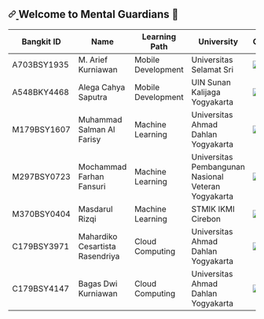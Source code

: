 <h2 dir="auto">
    <a id="user-content-welcome-to-Mental-Guardians-" class="anchor" aria-hidden="true" tabindex="-1" href="#welcome-to-Mental-Guardians">
        <svg class="octicon octicon-link" viewBox="0 0 16 16" version="1.1" width="16" height="16" aria-hidden="true">
            <path d="m7.775 3.275 1.25-1.25a3.5 3.5 0 1 1 4.95 4.95l-2.5 2.5a3.5 3.5 0 0 1-4.95 0 .751.751 0 0 1 .018-1.042.751.751 0 0 1 1.042-.018 1.998 1.998 0 0 0 2.83 0l2.5-2.5a2.002 2.002 0 0 0-2.83-2.83l-1.25 1.25a.751.751 0 0 1-1.042-.018.751.751 0 0 1-.018-1.042Zm-4.69 9.64a1.998 1.998 0 0 0 2.83 0l1.25-1.25a.751.751 0 0 1 1.042.018.751.751 0 0 1 .018 1.042l-1.25 1.25a3.5 3.5 0 1 1-4.95-4.95l2.5-2.5a3.5 3.5 0 0 1 4.95 0 .751.751 0 0 1-.018 1.042.751.751 0 0 1-1.042.018 1.998 1.998 0 0 0-2.83 0l-2.5 2.5a1.998 1.998 0 0 0 0 2.83Z"></path>
        </svg>
    </a>Welcome to Mental Guardians 👋</h2>
<table>
    <thead>
        <tr>
            <th>Bangkit ID</th>
            <th>Name</th>
            <th>Learning Path</th>
            <th>University</th>
            <th>Contact</th>
        </tr>
    </thead>
    <tbody>
        <tr>
            <td>A703BSY1935</td>
            <td>M. Arief Kurniawan</td>
            <td>Mobile Development</td>
            <td>Universitas Selamat Sri</td>
            <td><a href="https://www.linkedin.com/in/m-ariefkurniawan/" rel="nofollow"><img src="https://camo.githubusercontent.com/a80d00f23720d0bc9f55481cfcd77ab79e141606829cf16ec43f8cacc7741e46/68747470733a2f2f696d672e736869656c64732e696f2f62616467652f4c696e6b6564496e2d3030373742353f7374796c653d666f722d7468652d6261646765266c6f676f3d6c696e6b6564696e266c6f676f436f6c6f723d7768697465" data-canonical-src="https://img.shields.io/badge/LinkedIn-0077B5?style=for-the-badge&amp;logo=linkedin&amp;logoColor=white" style="max-width: 100%;"></a></td>
        </tr>
        <tr>
            <td>A548BKY4468</td>
            <td>Alega Cahya Saputra</td>
            <td>Mobile Development</td>
            <td>UIN Sunan Kalijaga Yogyakarta</td>
            <td><a href="https://www.linkedin.com/in/gatcaaaaa/" rel="nofollow"><img src="https://camo.githubusercontent.com/a80d00f23720d0bc9f55481cfcd77ab79e141606829cf16ec43f8cacc7741e46/68747470733a2f2f696d672e736869656c64732e696f2f62616467652f4c696e6b6564496e2d3030373742353f7374796c653d666f722d7468652d6261646765266c6f676f3d6c696e6b6564696e266c6f676f436f6c6f723d7768697465" data-canonical-src="https://img.shields.io/badge/LinkedIn-0077B5?style=for-the-badge&amp;logo=linkedin&amp;logoColor=white" style="max-width: 100%;"></a></td>
        </tr>
        <tr>
            <td>M179BSY1607</td>
            <td>Muhammad Salman Al Farisy</td>
            <td>Machine Learning</td>
            <td>Universitas Ahmad Dahlan Yogyakarta</td>
            <td><a href="https://www.linkedin.com/in/muhammad-salman-al-farisy-164615221/" rel="nofollow"><img src="https://camo.githubusercontent.com/a80d00f23720d0bc9f55481cfcd77ab79e141606829cf16ec43f8cacc7741e46/68747470733a2f2f696d672e736869656c64732e696f2f62616467652f4c696e6b6564496e2d3030373742353f7374796c653d666f722d7468652d6261646765266c6f676f3d6c696e6b6564696e266c6f676f436f6c6f723d7768697465" data-canonical-src="https://img.shields.io/badge/LinkedIn-0077B5?style=for-the-badge&amp;logo=linkedin&amp;logoColor=white" style="max-width: 100%;"></a></td>
        </tr>
        <tr>
            <td>M297BSY0723</td>
            <td>Mochammad Farhan Fansuri</td>
            <td>Machine Learning</td>
            <td>Universitas Pembangunan Nasional Veteran Yogyakarta</td>
            <td><a href="https://www.linkedin.com/in/farhanfansuri2002/" rel="nofollow"><img src="https://camo.githubusercontent.com/a80d00f23720d0bc9f55481cfcd77ab79e141606829cf16ec43f8cacc7741e46/68747470733a2f2f696d672e736869656c64732e696f2f62616467652f4c696e6b6564496e2d3030373742353f7374796c653d666f722d7468652d6261646765266c6f676f3d6c696e6b6564696e266c6f676f436f6c6f723d7768697465" data-canonical-src="https://img.shields.io/badge/LinkedIn-0077B5?style=for-the-badge&amp;logo=linkedin&amp;logoColor=white" style="max-width: 100%;"></a></td>
        </tr>
        <tr>
            <td>M370BSY0404</td>
            <td>Masdarul Rizqi</td>
            <td>Machine Learning</td>
            <td>STMIK IKMI Cirebon</td>
            <td><a href="https://www.linkedin.com/in/masdarul-rizqi-46ba17249/" rel="nofollow"><img src="https://camo.githubusercontent.com/a80d00f23720d0bc9f55481cfcd77ab79e141606829cf16ec43f8cacc7741e46/68747470733a2f2f696d672e736869656c64732e696f2f62616467652f4c696e6b6564496e2d3030373742353f7374796c653d666f722d7468652d6261646765266c6f676f3d6c696e6b6564696e266c6f676f436f6c6f723d7768697465" data-canonical-src="https://img.shields.io/badge/LinkedIn-0077B5?style=for-the-badge&amp;logo=linkedin&amp;logoColor=white" style="max-width: 100%;"></a></td>
        </tr>
        <tr>
            <td>C179BSY3971</td>
            <td>Mahardiko Cesartista Rasendriya</td>
            <td>Cloud Computing</td>
            <td>Universitas Ahmad Dahlan Yogyakarta</td>
            <td><a href="https://www.linkedin.com/in/dikocesrt/" rel="nofollow"><img src="https://camo.githubusercontent.com/a80d00f23720d0bc9f55481cfcd77ab79e141606829cf16ec43f8cacc7741e46/68747470733a2f2f696d672e736869656c64732e696f2f62616467652f4c696e6b6564496e2d3030373742353f7374796c653d666f722d7468652d6261646765266c6f676f3d6c696e6b6564696e266c6f676f436f6c6f723d7768697465" data-canonical-src="https://img.shields.io/badge/LinkedIn-0077B5?style=for-the-badge&amp;logo=linkedin&amp;logoColor=white" style="max-width: 100%;"></a></td>
        </tr>
        <tr>
            <td>C179BSY4147</td>
            <td>Bagas Dwi Kurniawan</td>
            <td>Cloud Computing</td>
            <td>Universitas Ahmad Dahlan Yogyakarta</td>
            <td><a href="https://www.linkedin.com/in/bagas-dwi-k-9ba694179/" rel="nofollow"><img src="https://camo.githubusercontent.com/a80d00f23720d0bc9f55481cfcd77ab79e141606829cf16ec43f8cacc7741e46/68747470733a2f2f696d672e736869656c64732e696f2f62616467652f4c696e6b6564496e2d3030373742353f7374796c653d666f722d7468652d6261646765266c6f676f3d6c696e6b6564696e266c6f676f436f6c6f723d7768697465" data-canonical-src="https://img.shields.io/badge/LinkedIn-0077B5?style=for-the-badge&amp;logo=linkedin&amp;logoColor=white" style="max-width: 100%;"></a></td>
        </tr>
</table>
